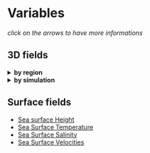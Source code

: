 # Variables
*click on the arrows to have more informations*

## 3D fields 

<details>
  <summary><strong>by region</strong></summary>
  
- [COSNWA](../regions/COSNWA.md) :
  - simulation [eNATL60-BLB002](../simulations/eNATL60-BLB002.md) : details [here](https://github.com/meom-group/catalog-extractions/blob/main/items/COSNWA60-BLB002-1h-TSUVW-0-1000m.md)
- [MEDBAL](../regions/MEDBAL.md) :
  - simulation [eNATL60-BLB002](../simulations/eNATL60-BLB002.md) : details [here](https://github.com/meom-group/catalog-extractions/blob/main/items/MEDBAL60-BLB002-1h-TSUVW-0-1000m.md)
- [OSMOSISc](../regions/OSMOSISc.md) :
   - simulation [eNATL60-BLBT02](../simulations/eNATL60-BLBT02.md) : details [here](https://github.com/meom-group/catalog-extractions/blob/main/items/OSMOSISc60-BLBT02-1h-TSUVW-0-1000m.md)  
- [NOE](../regions/NOE.md) :
   - simulation [eNATL60-BLBT02](../simulations/eNATL60-BLBT02.md) : details [here](https://github.com/meom-group/catalog-extractions/blob/main/items/NOE60-BLBT02-1h-TSUVW-O-bottom.md)
- [SICIL](../regions/SICIL.md) :
   - simulation [eNATL60-BLBT02](../simulations/eNATL60-BLBT02.md) : details [here](https://github.com/meom-group/catalog-extractions/blob/main/items/SICIL60-BLBT02-1h-TSUVW-O-bottom.md)

</details>


<details>
  <summary><strong>by simulation</strong></summary>
  
- [eNATL60-BLB002](../simulations/eNATL60-BLB002.md) :
   - [COSNWA](../regions/COSNWA.md) region  : details [here](https://github.com/meom-group/catalog-extractions/blob/main/items/COSNWA60-BLB002-1h-TSUVW-0-1000m.md)
   - [MEDBAL](../regions/MEDBAL.md) region : details [here](https://github.com/meom-group/catalog-extractions/blob/main/items/MEDBAL60-BLB002-1h-TSUVW-0-1000m.md)
- [eNATL60-BLBT02](../simulations/eNATL60-BLBT02.md) :
   - [NOE](../regions/NOE.md) region : details [here](https://github.com/meom-group/catalog-extractions/blob/main/items/NOE60-BLBT02-1h-TSUVW-O-bottom.md)
   - [OSMOSISc](../regions/OSMOSISc.md) region : details [here](https://github.com/meom-group/catalog-extractions/blob/main/items/OSMOSISc60-BLBT02-1h-TSUVW-0-1000m.md)  

</details>


## Surface fields 
- [Sea surface Height](SSH.md)
- [Sea Surface Temperature](SST.md)
- [Sea Surface Salinity](SSS.md)
- [Sea Surface Velocities](SSUV.md)
    
